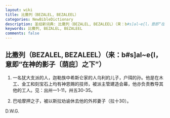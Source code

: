 ```yaml
---
layout: wiki
title: 比撒列（BEZALEL, BEZALEEL）
categories: NewBibleDictionary
description: 圣经新词典: 比撒列（BEZALEL, BEZALEEL）（来：b#s]al~e{l，意即“在神的影子〔荫庇〕之下”）
keywords: 比撒列, BEZALEL, BEZALEEL
comments: false
---
```


## 比撒列（BEZALEL, BEZALEEL）（来：b#s]al~e{l，意即“在神的影子〔荫庇〕之下”）

1. 一名犹大支派的人，迦勒族中希斯仑家的人乌利的儿子，户珥的孙。他是在木工、金工和刻宝石上均有神恩赐的技师，被派主管建造会幕，他亦负责教导其他的工人。见：出卅一1-11，卅五30-35。

2. 巴哈摩押之子，被以斯拉劝谕休去他的外邦妻子（拉十30）。

D.W.G.






